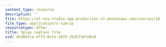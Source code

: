 ```yaml
---
content_type: resource
description: ''
file: https://ol-ocw-studio-app-production.s3.amazonaws.com/courses/16-412j-cognitive-robotics-spring-2016/d5d84fca4ff38afa34762b2b734fe0c8_0wxS1iBHG9U.srt
file_type: application/x-subrip
resourcetype: Other
title: 3play caption file
uid: d5d84fca-4ff3-8afa-3476-2b2b734fe0c8
---
```

